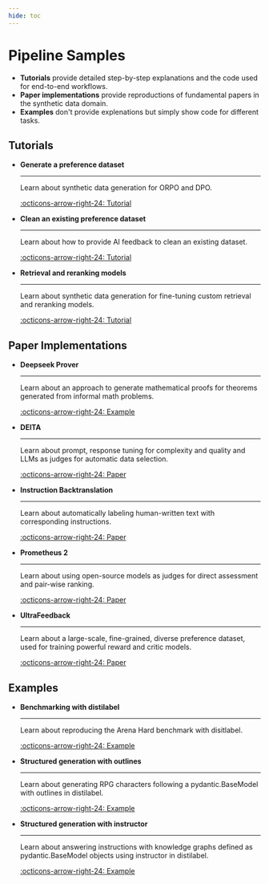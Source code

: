 ```yaml
---
hide: toc
---
```

# Pipeline Samples

- **Tutorials** provide detailed step-by-step explanations and the code used for end-to-end workflows.
- **Paper implementations** provide reproductions of fundamental papers in the synthetic data domain.
- **Examples** don't provide explenations but simply show code for different tasks.

## Tutorials

<div class="grid cards" markdown>

-   __Generate a preference dataset__

    ---

    Learn about synthetic data generation for ORPO and DPO.

    [:octicons-arrow-right-24: Tutorial](tutorials/generate_preference_dataset.ipynb)


-   __Clean an existing preference dataset__

    ---

    Learn about how to provide AI feedback to clean an existing dataset.

    [:octicons-arrow-right-24: Tutorial](tutorials/clean_existing_dataset.ipynb)


-   __Retrieval and reranking models__

    ---

    Learn about synthetic data generation for fine-tuning custom retrieval and reranking models.

    [:octicons-arrow-right-24: Tutorial](tutorials/GenerateSentencePair.ipynb)

</div>

## Paper Implementations

<div class="grid cards" markdown>

-   __Deepseek Prover__

    ---

    Learn about an approach to generate mathematical proofs for theorems generated from informal math problems.

    [:octicons-arrow-right-24: Example](papers/deepseek_prover.md)

-   __DEITA__

    ---

    Learn about prompt, response tuning for complexity and quality and LLMs as judges for automatic data selection.

    [:octicons-arrow-right-24: Paper](papers/deita.md)

-   __Instruction Backtranslation__

    ---

    Learn about automatically labeling human-written text with corresponding instructions.

    [:octicons-arrow-right-24: Paper](papers/instruction_backtranslation.md)

-   __Prometheus 2__

    ---

    Learn about using open-source models as judges for direct assessment and pair-wise ranking.

    [:octicons-arrow-right-24: Paper](papers/prometheus.md)

-   __UltraFeedback__

    ---

    Learn about a large-scale, fine-grained, diverse preference dataset, used for training powerful reward and critic models.

    [:octicons-arrow-right-24: Paper](papers/ultrafeedback.md)

</div>

## Examples

<div class="grid cards" markdown>

-   __Benchmarking with distilabel__

    ---

    Learn about reproducing the Arena Hard benchmark with disitlabel.

    [:octicons-arrow-right-24: Example](examples/benchmarking_with_distilabel.md)

-   __Structured generation with outlines__

    ---

    Learn about generating RPG characters following a pydantic.BaseModel with outlines in distilabel.

    [:octicons-arrow-right-24: Example](examples/llama_cpp_with_outlines.md)

-   __Structured generation with instructor__

    ---

    Learn about answering instructions with knowledge graphs defined as pydantic.BaseModel objects using instructor in distilabel.

    [:octicons-arrow-right-24: Example](examples/mistralai_with_instructor.md)


</div>





